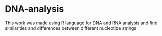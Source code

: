 # DNA-analysis
This work was made using R language for DNA and RNA analysis and find similarities and differences between different nucleotide strings
